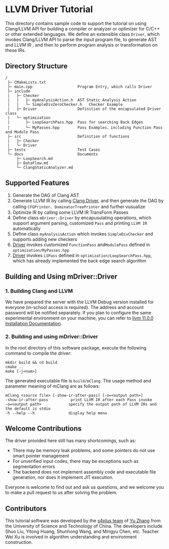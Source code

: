 # LLVM Driver Tutorial

This directory contains sample code to support the tutorial on using Clang/LLVM API for building a compiler or analyzer or optimizer for C/C++ or other extended languages.  We define an extensible class `Driver`, which invokes Clang/LLVM API to parse the input program file, to generate AST  and LLVM IR , and then to perform program analysis or transformation on these IRs.

## Directory Structure

```
/
 ├─ CMakeLists.txt          
 ├─ main.cpp                    Program Entry, which calls Driver
 ├─ include
 |   ├─ Checker
 |   |   ├─ myAnalysisAction.h  AST Static Analysis Action
 |   |   └─ SimpleDivZeroChecker.h   Checker Example
 |   ├─ Driver                  Definition of the encapsulated Driver class
 |   └─ optimization
 |       ├─ LoopSearchPass.hpp  Pass for searching Back Edges
 |       └─ MyPasses.hpp        Pass Examples，including Function Pass and Module Pass
 ├─ src                         Definition of functions
 |   ├─ Checker
 |   └─ Driver
 ├─ tests                       Test Cases
 └─ docs                        Documents
     ├─ LoopSearch.md
     ├─ DataFlow.md
     └─ ClangStaticAnalyzer.md
```
## Supported Features
1. Generate the DAG of Clang AST
2. Generate LLVM IR by calling [Clang Driver](https://github.com/llvm/llvm-project/blob/release/11.x/clang/lib/Driver/Driver.cpp), and then  generate the DAG by calling `CFGPrinter`、`DominatorTreePrinter` and further vusualize
3. Optimize IR by calling some LLVM IR TransForm Passes
4. Define class `mDriver::Driver` by encapusulating operations, which support argument parsing, customized `Pass` and printing `LLVM IR` automatically
5. Define class `myAnalysisAction` which invokes  `SimpleDivChecker`  and supports adding new checkers
6. [Driver](src/Driver/driver.cpp) invokes  customized `FunctionPass` and`ModulePass` defined in `optimization/MyPasses.hpp`
7. [Driver](src/Driver/driver.cpp) invokes  `LSPass` defined in `optimization/LoopSearchPass.hpp`, which has already implemented the back edge search algorithm

## Building and Using mDriver::Driver

### 1. Building Clang and LLVM
We have prepared the server with the LLVM Debug version installed for everyone (in-school access is required). The address and account password will be notified separately. If you plan to configure the same experimental environment on your machine, you can refer to [llvm 11.0.0 Installation Documentation](./docs/LLVM-11.0.0-install.md).

### 2. Building and using mDriver::Driver
In the root directory of this software package, execute the following command to compile the driver:
```
mkdir build && cd build
cmake ..
make [-j<num>]
```
The generated executable file is `build/mClang`. The usage method and parameter meaning of mClang are as follows:
```
mClang <source file> [-show-ir-after-pass] [-o=<output path>]
-show-ir-after-pass          print LLVM IR after each Pass invoke
-o=<output path>            specify the output path of LLVM IRs and the default is stdio
-h --help --h               display help menu
```

## Welcome Contributions

The driver provided here still has many shortcomings, such as:

- There may be memory leak problems, and some pointers do not use smart pointer management
- For unverified input codes, there may be exceptions such as segmentation errors
- The backend does not implement assembly code and executable file generation, nor does it implement JIT execution.

Everyone is welcome to find out and ask us questions, and we welcome you to make a pull request to us after solving the problem.

## Contributors

This tutorial software was developed by the [s4plus team](https://s4plus.ustc.edu.cn/) of [Yu Zhang](http://staff.ustc.edu.cn/~yuzhang/) from the University of Science and Technology of China. The developers include Shuo Liu, Yitong Huang, Shunhong Wang, and Mingyu Chen, etc. Teacher Wei Xu is involved in algorithm understanding and environment construction.

